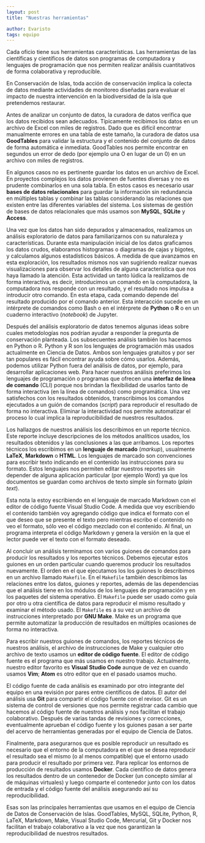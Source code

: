 ```yaml
---
layout: post
title: "Nuestras herramientas"

author: Evaristo
tags: equipo
---
```


Cada oficio tiene sus herramientas características. Las herramientas de las científicas y científicos de datos son programas de computadora y lenguajes de programación que nos permiten realizar análisis cuantitativos de forma colaborativa y reproducible.


En Conservación de Islas, toda acción de conservación implica la colecta de datos mediante actividades de monitoreo diseñadas para evaluar el impacto de nuestra intervención en la biodiversidad de la isla que pretendemos restaurar.

Antes de analizar un conjunto de datos, la curadora de datos verifica que los datos recibidos sean adecuados. Típicamente recibimos los datos en un archivo de Excel con miles de registros. Dado que es difícil encontrar manualmente errores en una tabla de este tamaño, la curadora de datos usa **GoodTables** para validar la estructura y el contenido del conjunto de datos de forma automática e inmediata. GoodTables nos permite encontrar en segundos un error de dedo (por ejemplo una O en lugar de un 0) en un archivo con miles de registros.


En algunos casos no es pertinente guardar los datos en un archivo de Excel. En proyectos complejos los datos provienen de fuentes diversas y no es prudente combinarlos en una sola tabla. En estos casos es necesario usar **bases de datos relacionales** para guardar la información sin redundancia en múltiples tablas y combinar las tablas considerando las relaciones que existen entre las diferentes variables del sistema. Los sistemas de gestión de bases de datos relacionales que más usamos son **MySQL**, **SQLite** y **Access**.

Una vez que los datos han sido depurados y almacenados, realizamos un análisis exploratorio de datos para familiarizarnos con su naturaleza y características. Durante esta manipulación inicial de los datos graficamos los datos crudos, elaboramos histogramas o diagramas de cajas y bigotes, y calculamos algunos estadísticos básicos. A medida de que avanzamos en esta exploración, los resultados mismos nos van sugiriendo realizar nuevas visualizaciones para observar los detalles de alguna característica que nos haya llamado la atención. Esta actividad un tanto lúdica la realizamos de forma interactiva, es decir, introducimos un comando en la computadora, la computadora nos responde con un resultado, y el resultado nos impulsa a introducir otro comando. En esta etapa, cada comando depende del resultado producido por el comando anterior. Esta interacción sucede en un intérprete de comandos como Bash o en el intérprete de **Python** o **R** o en un cuaderno interactivo (_notebook_) de Jupyter.


Después del análisis exploratorio de datos tenemos algunas ideas sobre cuales metodologías nos podrían ayudar a responder la pregunta de conservación planteada. Los subsecuentes análisis también los hacemos en Python o R. Python y R son los lenguajes de programación más usados actualmente en Ciencia de Datos. Ambos son lenguajes gratuitos y por ser tan populares es fácil encontrar ayuda sobre cómo usarlos. Además, podemos utilizar Python fuera del análisis de datos, por ejemplo, para desarrollar aplicaciones web. Para hacer nuestros análisis preferimos los lenguajes de programación o programas que ofrecen una **interfaz de línea de comando** (CLI) porque nos brindan la flexibilidad de usarlos tanto de forma interactiva (en la línea de comandos) como programática. Una vez satisfechos con los resultados obtenidos, transcribimos los comandos ejecutados a un guión de comandos (_script_) para reproducir el resultado de forma no interactiva. Eliminar la interactividad nos permite automatizar el proceso lo cual implica la reproducibilidad de nuestros resultados.


Los hallazgos de nuestros análisis los describimos en un reporte técnico. Este reporte incluye descripciones de los métodos analíticos usados, los resultados obtenidos y las conclusiones a las que arribamos. Los reportes técnicos los escribimos en un **lenguaje de marcado** (_markup_), usualmente **LaTeX**, **Markdown** o **HTML**. Los lenguajes de marcado son convenciones para escribir texto indicando en el contenido las instrucciones para su formato. Estos lenguajes nos permiten editar nuestros reportes sin depender de alguna aplicación particular (por ejemplo Word) ya que los documentos se guardan como archivos de texto simple sin formato (_plain text_).

Esta nota la estoy escribiendo en el lenguaje de marcado Markdown con el editor de código fuente Visual Studio Code. A medida que voy escribiendo el contenido también voy agregando código que indica el formato con el que deseo que se presente el texto pero mientras escribo el contenido no veo el formato, sólo veo el código mezclado con el contenido. Al final, un programa interpreta el código Markdown y genera la versión en la que el lector puede ver el texto con el formato deseado.

Al concluir un análisis terminamos con varios guiones de comandos para producir los resultados y los reportes técnicos. Debemos ejecutar estos guiones en un orden particular cuando queremos producir los resultados nuevamente. El orden en el que ejecutamos los  los guiones lo describimos en un archivo llamado `Makefile`. En el `Makefile` también describimos las relaciones entre los datos, guiones y reportes, además de las dependencias que el análisis tiene en los módulos de los lenguajes de programación y en los paquetes del sistema operativo. El `Makefile` puede ser usado como guía por otro u otra científica de datos para reproducir el mismo resultado y examinar el método usado. El `Makefile` es a su vez un archivo de instrucciones interpretado por **GNU Make**. Make es un programa que permite automatizar la producción de resultados en múltiples ocasiones de forma no interactiva.


Para escribir nuestros guiones de comandos, los reportes técnicos de nuestros análisis, el archivo de instrucciones de Make y cualquier otro archivo de texto usamos un **editor de código fuente**. El editor de código fuente es el programa que más usamos en nuestro trabajo. Actualmente, nuestro editor favorito es **Visual Studio Code** aunque de vez en cuando usamos **Vim**; **Atom** es otro editor que en el pasado usamos mucho.

El código fuente de cada análisis es examinado por otro integrante del equipo en una revisión por pares entre científicos de datos. El autor del análisis usa **Git** para compartir el código fuente con el revisor. Git es un sistema de control de versiones que nos permite registrar cada cambio que hacemos al código fuente de nuestros análisis y nos facilitan el trabajo colaborativo. Después de varias tandas de revisiones y correcciones, eventualmente aprueban el código fuente y los guiones pasan a ser parte del acervo de herramientas generadas por el equipo de Ciencia de Datos.


Finalmente, para asegurarnos que es posible reproducir un resultado es necesario que el entorno de la computadora en el que se desea reproducir el resultado sea el mismo (o al menos compatible) que el entorno usado para producir el resultado por primera vez. Para replicar los entornos de producción de resultados usamos **Docker**. Cada científico de datos genera los resultados dentro de un contenedor de Docker (un concepto similar al de máquinas virtuales) y luego comparte el contenedor junto con los datos de entrada y el código fuente del análisis asegurando así su reproducibilidad.

Esas son las principales herramientas que usamos en el equipo de Ciencia de Datos de Conservación de Islas. GoodTables, MySQL, SQLite, Python, R, LaTeX, Markdown, Make, Visual Studio Code, Mercurial, Git y Docker nos facilitan el trabajo colaborativo a la vez que nos garantizan la reproducibilidad de nuestros resultados.
